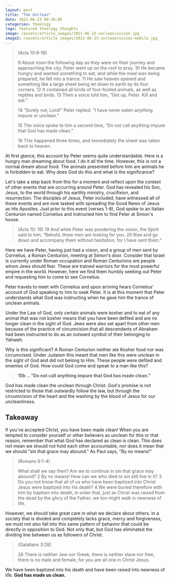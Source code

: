```yaml
---
layout: post
title: "The Unclean"
date: 2021-06-23 09:30:00
categories: theology
tags: featured theology thoughts
image: /assets/article_images/2021-06-23-unclean/vision.jpg
image2: /assets/article_images/2021-06-23-unclean/vision-mobile.jpg
---
```


> (Acts 10:9-16)
>
> 9 About noon the following day as they were on their journey and approaching the city, Peter went up on the roof to pray. 10 He became hungry and
> wanted something to eat, and while the meal was being prepared, he fell into a trance. 11 He saw heaven opened and something like a large sheet being
> let down to earth by its four corners. 12 It contained all kinds of four-footed animals, as well as reptiles and birds. 13 Then a voice told him, “Get
> up, Peter. Kill and eat.”
>
> 14 “Surely not, Lord!” Peter replied. “I have never eaten anything impure or unclean.”
>
> 15 The voice spoke to him a second time, “Do not call anything impure that God has made clean.”
>
> 16 This happened three times, and immediately the sheet was taken back to heaven.

At first glance, this account by Peter seems quite understandable. Here is a hungry man dreaming about food. I do it all the time. However, this is not a normal dream about food. The animals presented before him are animals he is forbidden to eat. Why does God do this and what is the significance?

Let's take a step back from this for a moment and reflect upon the context of other events that are occurring around Peter. God has revealed his Son, Jesus, to the world through his earthly ministry, crucifixion, and resurrection. The disciples of Jesus, Peter included, have witnessed all of these events and are now tasked with spreading the Good News of Jesus as His Apostles. Just prior to this event (verses 1-8), God spoke to an Italian Centurion named Cornelius and instructed him to find Peter at Simon's house.

> (Acts 10: 19)
> 19 And while Peter was pondering the vision, the Spirit said to him, “Behold, three men are looking for you. 20 Rise and go down and accompany them without hesitation, for I have sent them.”

Here we have Peter, having just had a vision, and a group of men sent by Cornelius, a Roman Centurion, meeting at Simon's door. Consider that Israel is currently under Roman occupation and Roman Centurions are people whom Jews should fear. These are trained warriors for the most powerful empire in the world. However, here we find them humbly seeking out Peter and requesting him to come to see Cornelius.

Peter travels to meet with Cornelius and upon arriving hears Cornelius' account of God speaking to him to seek Peter. It is at this moment that Peter understands what God was instructing when he gave him the trance of unclean animals.

Under the Law of God, only certain animals were kosher and to eat of any animal that was not kosher means that you have been defiled and are no longer clean in the sight of God. Jews were also set apart from other men because of the practice of circumcision that all descendants of Abraham had been instructed to do as an outward symbol of their belonging to Yahweh.

Why is this significant? A Roman Centurion neither ate Kosher food nor was circumcised. Under Judaism this meant that men like this were unclean in the sight of God and did not belong to Him. These people were defiled and enemies of God. How could God come and speak to a man like this?

> **15b ...“Do not call anything impure that God has made clean.”**

God has made clean the unclean through Christ. God's promise is not restricted to those that outwardly follow the law, but through the circumcision of the heart and the washing by the blood of Jesus for our uncleanliness.

## Takeaway

If you've accepted Christ, you have been made clean! When you are tempted to consider yourself or other believers as unclean for this or that reason, remember that what God has declared as clean is clean. This does not mean we should not hold each other accountable, nor does it mean that we should "sin that grace may abound." As Paul says, "By no means!"

> (Romans 6:1-4)
>
> What shall we say then? Are we to continue in sin that grace may abound? 2 By no means! How can we who died to sin still live in it? 3 Do you not know
> that all of us who have been baptized into Christ Jesus were baptized into his death? 4 We were buried therefore with him by baptism into death, in
> order that, just as Christ was raised from the dead by the glory of the Father, we too might walk in newness of life.

However, we should take great care in what we declare about others. In a society that is divided and completely lacks grace, mercy and forgiveness, we must not also fall into this same pattern of behavior that could be directly in opposition to God. Not only that, but God has eliminated the dividing line between us as followers of Christ.

> (Galatians 3:28)
>
> 28 There is neither Jew nor Greek, there is neither slave nor free, there is no male and female, for you are all one in Christ Jesus.

We have been baptized into his death and have been raised into newness of life. **God has made us clean.**
